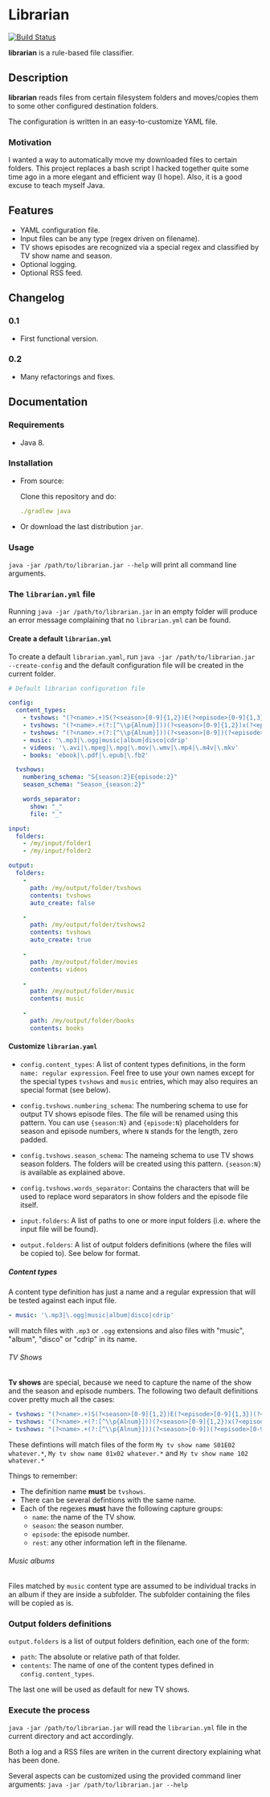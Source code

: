 # Librarian

[![Build Status](https://travis-ci.org/magabriel/librarian.svg?branch=master)](https://travis-ci.org/magabriel/librarian)

**librarian** is a rule-based file classifier.

## Description

**librarian** reads files from certain filesystem folders and moves/copies them to some other configured destination folders.
 
The configuration is written in an easy-to-customize YAML file.

### Motivation

I wanted a way to automatically move my downloaded files to certain folders. This project replaces a bash script 
I hacked together quite some time ago in a more elegant and efficient way (I hope). Also, it is a good excuse 
to teach myself Java.

## Features

- YAML configuration file.
- Input files can be any type (regex driven on filename).
- TV shows episodes are recognized via a special regex and classified by TV show name and season.
- Optional logging.
- Optional RSS feed.

## Changelog

### 0.1

- First functional version.

### 0.2

- Many refactorings and fixes.

## Documentation

### Requirements

- Java 8.

### Installation

- From source:

    Clone this repository and do:
    
    ~~~YAML
    ./gradlew java
    ~~~

- Or download the last distribution `jar`.

### Usage

`java -jar /path/to/librarian.jar --help` will print all command line arguments.

### The `librarian.yml` file

Running `java -jar /path/to/librarian.jar` in an empty folder will produce an error message complaining that no 
`librarian.yml` can be found. 
 
#### Create a default `librarian.yml`

To create a default `librarian.yaml`, run  `java -jar /path/to/librarian.jar --create-config` and the default 
configuration file will be created in the current folder.

~~~YAML
# Default librarian configuration file

config:
  content_types:
    - tvshows: "(?<name>.+)S(?<season>[0-9]{1,2})E(?<episode>[0-9]{1,3})(?<rest>.*)"
    - tvshows: "(?<name>.+(?:[^\\p{Alnum}]))(?<season>[0-9]{1,2})x(?<episode>[0-9]{1,3})(?<rest>.*)"
    - tvshows: "(?<name>.+(?:[^\\p{Alnum}]))(?<season>[0-9])(?<episode>[0-9]{2})(?<rest>.*)"
    - music: '\.mp3|\.ogg|music|album|disco|cdrip'
    - videos: '\.avi|\.mpeg|\.mpg|\.mov|\.wmv|\.mp4|\.m4v|\.mkv'
    - books: 'ebook|\.pdf|\.epub|\.fb2'

  tvshows:
    numbering_schema: "S{season:2}E{episode:2}"
    season_schema: "Season_{season:2}"

    words_separator:
      show: "_"
      file: "_"

input:
  folders:
    - /my/input/folder1
    - /my/input/folder2

output:
  folders:
    -
      path: /my/output/folder/tvshows
      contents: tvshows
      auto_create: false

    -
      path: /my/output/folder/tvshows2
      contents: tvshows
      auto_create: true

    -
      path: /my/output/folder/movies
      contents: videos

    -
      path: /my/output/folder/music
      contents: music

    -
      path: /my/output/folder/books
      contents: books

~~~

#### Customize `librarian.yaml`

- `config.content_types`: A list of content types definitions, in the form `name: regular expression`. Feel free to use 
   your own names except for the special types `tvshows` and `music` entries, which may also requires an special format 
   (see below).
    
- `config.tvshows.numbering_schema`: The numbering schema to use for output TV shows episode files. The file will be 
   renamed using this pattern. You can use `{season:N}` and `{episode:N}` placeholders for season and episode numbers, 
   where `N` stands for the length, zero padded.

- `config.tvshows.season_schema`: The nameing schema to use TV shows season folders. The folders will be created using 
   this pattern. `{season:N}` is available as explained above.

- `config.tvshows.words_separator`: Contains the characters that will be used to replace word separators in show folders 
   and the episode file itself.

- `input.folders`: A list of paths to one or more input folders (i.e. where the input file will be found).

- `output.folders`: A list of output folders definitions (where the files will be copied to). See below for format.

##### Content types

A content type definition has just a name and a regular expression that will be tested against each input file. 

~~~YAML
- music: '\.mp3|\.ogg|music|album|disco|cdrip' 
~~~

will match files with `.mp3` or `.ogg` extensions and also files with "music", "album", "disco" or "cdrip" in its name.

###### TV Shows
   
**Tv shows** are special, because we need to capture the name of the show and the season and episode numbers. The following 
two default definitions cover pretty much all the cases:

~~~YAML
- tvshows: "(?<name>.+)S(?<season>[0-9]{1,2})E(?<episode>[0-9]{1,3})(?<rest>.*)"
- tvshows: "(?<name>.+(?:[^\\p{Alnum}]))(?<season>[0-9]{1,2})x(?<episode>[0-9]{1,3})(?<rest>.*)"
- tvshows: "(?<name>.+(?:[^\\p{Alnum}]))(?<season>[0-9])(?<episode>[0-9]{2})(?<rest>.*)"
~~~

These defintions will match files of the form `My tv show name S01E02 whatever.*`, `My tv show name 01x02 whatever.*` and
`My tv show name 102 whatever.*`

Things to remember:

- The definition name **must** be `tvshows`.
- There can be several defintions with the same name.
- Each of the regexes **must** have the following capture groups:
    - `name`: the name of the TV show.
    - `season`: the season number.
    - `episode`: the episode number.
    - `rest`: any other information left in the filename. 

###### Music albums

Files matched by `music` content type are assumed to be individual tracks in an album if they are inside a subfolder. 
The subfolder containing the files will be copied as is.

### Output folders definitions
 
`output.folders` is a list of output folders definition, each one of the form:

- `path`: The absolute or relative path of that folder.
- `contents`: The name of one of the content types defined in `config.content_types`.

The last one will be used as default for new TV shows.
 
### Execute the process

`java -jar /path/to/librarian.jar` will read the `librarian.yml` file in the current directory and act accordingly.

Both a log and a RSS files are writen in the current directory explaining what has been done. 

Several aspects can be customized using the provided command liner arguments: `java -jar /path/to/librarian.jar --help`
